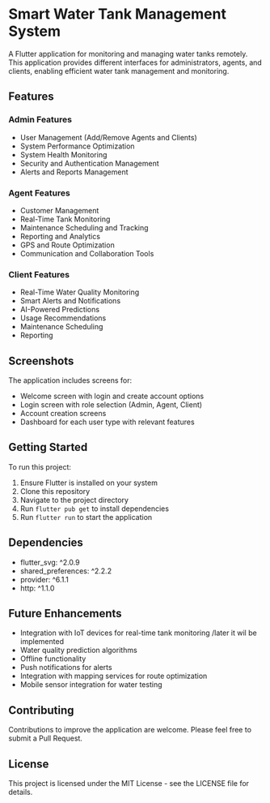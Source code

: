 # Smart Water Tank Management System

A Flutter application for monitoring and managing water tanks remotely. This application provides different interfaces for administrators, agents, and clients, enabling efficient water tank management and monitoring.

## Features

### Admin Features
- User Management (Add/Remove Agents and Clients)
- System Performance Optimization
- System Health Monitoring
- Security and Authentication Management
- Alerts and Reports Management

### Agent Features
- Customer Management
- Real-Time Tank Monitoring
- Maintenance Scheduling and Tracking
- Reporting and Analytics
- GPS and Route Optimization
- Communication and Collaboration Tools

### Client Features
- Real-Time Water Quality Monitoring
- Smart Alerts and Notifications
- AI-Powered Predictions
- Usage Recommendations
- Maintenance Scheduling
- Reporting

## Screenshots

The application includes screens for:
- Welcome screen with login and create account options
- Login screen with role selection (Admin, Agent, Client)
- Account creation screens
- Dashboard for each user type with relevant features

## Getting Started

To run this project:

1. Ensure Flutter is installed on your system
2. Clone this repository
3. Navigate to the project directory
4. Run `flutter pub get` to install dependencies
5. Run `flutter run` to start the application

## Dependencies

- flutter_svg: ^2.0.9
- shared_preferences: ^2.2.2
- provider: ^6.1.1
- http: ^1.1.0

## Future Enhancements

- Integration with IoT devices for real-time tank monitoring /later it wil be implemented 
- Water quality prediction algorithms
- Offline functionality
- Push notifications for alerts
- Integration with mapping services for route optimization
- Mobile sensor integration for water testing

## Contributing

Contributions to improve the application are welcome. Please feel free to submit a Pull Request.

## License

This project is licensed under the MIT License - see the LICENSE file for details.
